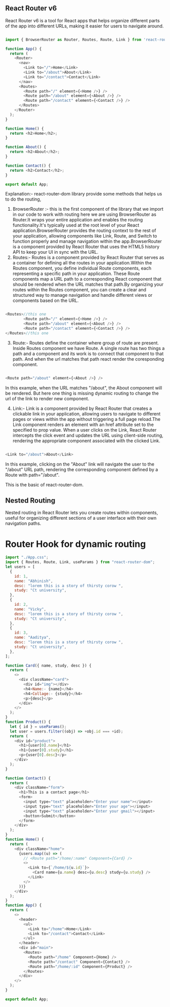 ## React Router v6
React Router v6 is a tool for React apps that helps organize different parts of the app into different URLs, making it easier for users to navigate around.

```javascript

import { BrowserRouter as Router, Routes, Route, Link } from 'react-router-dom';

function App() {
  return (
    <Router>
      <nav>
        <Link to="/">Home</Link>
        <Link to="/about">About</Link>
        <Link to="/contact">Contact</Link>
      </nav>
      <Routes>
        <Route path="/" element={<Home />} />
        <Route path="/about" element={<About />} />
        <Route path="/contact" element={<Contact />} />
      </Routes>
    </Router>
  );
}

function Home() {
  return <h2>Home</h2>;
}

function About() {
  return <h2>About</h2>;
}

function Contact() {
  return <h2>Contact</h2>;
}

export default App;

```

Explanation:- react-router-dom library provide some methods that helps us to do the routing, 
1. BrowserRouter :- this is the first component of the library that we import in our code to work with routing here we are using BrowserRouter as Router.It wraps your entire application and enables the routing functionality.It's typically used at the root level of your React application.BrowserRouter provides the routing context to the rest of your application, allowing components like Link, Route, and Switch to function properly and manage navigation within the app.BrowserRouter is a component provided by React Router that uses the HTML5 history API to keep your UI in sync with the URL.
2. Routes:- Routes is a component provided by React Router that serves as a container for defining all the routes in your application.Within the Routes component, you define individual Route components, each representing a specific path in your application. These Route components map a URL path to a corresponding React component that should be rendered when the URL matches that path.By organizing your routes within the Routes component, you can create a clear and structured way to manage navigation and handle different views or components based on the URL.

```javascript

<Routes>//this one
        <Route path="/" element={<Home />} />
        <Route path="/about" element={<About />} />
        <Route path="/contact" element={<Contact />} />
</Routes>//this one

```
3. Route:- Routes define the container where group of route are present. Inside Routes component we have Route. A single route has two things a path and a component and its work is to connect that component to that path. And when the url matches that path react render the coresponding component.

```javascript

<Route path="/about" element={<About />} />

```
In this example, when the URL matches "/about", the About component will be rendered.
But here one thing is missing dynamic routing to change the url of the link to render new component.

4. Link:- Link is a component provided by React Router that creates a clickable link in your application, allowing users to navigate to different pages or views within the app without triggering a full page reload.The Link component renders an <a> element with an href attribute set to the specified to prop value. When a user clicks on the Link, React Router intercepts the click event and updates the URL using client-side routing, rendering the appropriate component associated with the clicked Link.

```javascript

<Link to="/about">About</Link>

```

In this example, clicking on the "About" link will navigate the user to the "/about" URL path, rendering the corresponding component defined by a Route with path="/about".

This is the basic of react-router-dom.




## Nested Routing
Nested routing in React Router lets you create routes within components, useful for organizing different sections of a user interface with their own navigation paths.






# Router Hook for dynamic routing


```javascript
import "./App.css";
import { Routes, Route, Link, useParams } from "react-router-dom";
let users = [
  {
    id: 1,
    name: "Abhinish",
    desc: "lorem this is a story of thirsty corow ",
    study: "Ct university",
  },
  {
    id: 2,
    name: "Vicky",
    desc: "lorem this is a story of thirsty corow ",
    study: "Ct university",
  },
  {
    id: 3,
    name: "Aaditya",
    desc: "lorem this is a story of thirsty corow ",
    study: "Ct university",
  },
];

function Card({ name, study, desc }) {
  return (
    <>
      <div className="card">
        <div id="img"></div>
        <h4>Name:- {name}</h4>
        <h4>Collage:- {study}</h4>
        <p>{desc}</p>
      </div>
    </>
  );
}
function Product() {
  let { id } = useParams();
  let user = users.filter((obj) => +obj.id === +id);
  return (
    <div id="product">
      <h1>{user[0].name}</h1>
      <h1>{user[0].study}</h1>
      <p>{user[0].desc}</p>
    </div>
  );
}

function Contact() {
  return (
    <div className="form">
      <h1>This is a contact page</h1>
      <form>
        <input type="text" placeholder="Enter your name"></input>
        <input type="text" placeholder="Enter your age"></input>
        <input type="text" placeholder="Enter your gmail"></input>
        <button>Submit</button>
      </form>
    </div>
  );
}
function Home() {
  return (
    <div className="home">
      {users.map((u) => (
        // <Route path="/home/:name" Component={Card} />
        <>
          <Link to={`/home/${u.id}`}>
            <Card name={u.name} desc={u.desc} study={u.study} />
          </Link>
        </>
      ))}
    </div>
  );
}
function App() {
  return (
    <>
      <header>
        <ul>
          <Link to="/home">Home</Link>
          <Link to="/contact">Contact</Link>
        </ul>
      </header>
      <div id="main">
        <Routes>
          <Route path="/home" Component={Home} />
          <Route path="/contact" Component={Contact} />
          <Route path="/home/:id" Component={Product} />
        </Routes>
      </div>
    </>
  );
}

export default App;

```









































